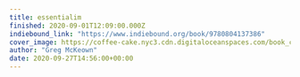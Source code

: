 ```yaml
---
title: essentialim
finished: 2020-09-01T12:09:00.000Z
indiebound_link: "https://www.indiebound.org/book/9780804137386"
cover_image: https://coffee-cake.nyc3.cdn.digitaloceanspaces.com/book_covers/2020/9780804137386.jpg
author: "Greg McKeown"
date: 2020-09-27T14:56:00+00:00
---
```


